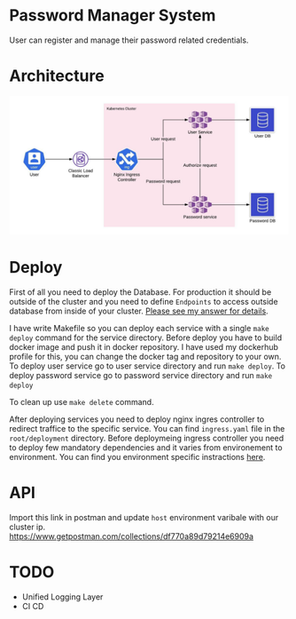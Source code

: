 # Password Manager System
User can register and manage their password related credentials.

# Architecture
![Solid](./images/Architecture.jpeg)

# Deploy
First of all you need to deploy the Database. For production it should be outside of the cluster and you need to define `Endpoints` to access outside database from inside of your cluster. [Please see my answer for details](https://stackoverflow.com/questions/54464722/calling-an-external-service-from-within-minikube/54465759#54465759).

I have write Makefile so you can deploy each service with a single `make deploy` command for the service directory. Before deploy you have to build docker image and push it in docker repository. I have used my dockerhub profile for this, you can change the docker tag and repository to your own. To deploy user service go to user service directory and run `make deploy`. To deploy password service go to password service directory and run `make deploy`

To clean up use `make delete` command.

After deploying services you need to deploy nginx ingres controller to redirect traffice to the specific service. You can find `ingress.yaml` file in the `root/deployment` directory. Before deploymeing ingress controller you need to deploy few mandatory dependencies and it varies from environement to environment. You can find you environment specific instractions [here](https://github.com/kubernetes/ingress-nginx/blob/master/docs/deploy/index.md#detect-installed-version).

# API
Import this link in postman and update `host` environment varibale with our cluster ip.
https://www.getpostman.com/collections/df770a89d79214e6909a

# TODO
* Unified Logging Layer
* CI CD
